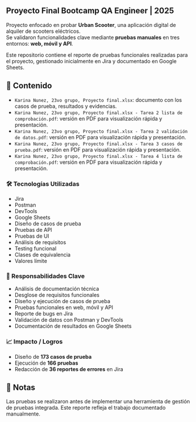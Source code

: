 ## Proyecto Final Bootcamp QA Engineer | 2025

Proyecto enfocado en probar **Urban Scooter**, una aplicación digital de alquiler de scooters eléctricos.  
Se validaron funcionalidades clave mediante **pruebas manuales** en tres entornos: **web, móvil y API**.

Este repositorio contiene el reporte de pruebas funcionales realizadas para el proyecto, gestionado inicialmente en Jira y documentado en Google Sheets.

## 📄 Contenido

- `Karina Nunez, 23vo grupo, Proyecto final.xlsx`: documento con los casos de prueba, resultados y evidencias.
- `Karina Nunez, 23vo grupo, Proyecto final.xlsx - Tarea 2 lista de comprobación.pdf`: versión en PDF para visualización rápida y presentación.
- `Karina Nunez, 23vo grupo, Proyecto final.xlsx - Tarea 2 validación de datos.pdf`: versión en PDF para visualización rápida y presentación.
- `Karina Nunez, 23vo grupo, Proyecto final.xlsx - Tarea 3 casos de prueba.pdf`: versión en PDF para visualización rápida y presentación.
- `Karina Nunez, 23vo grupo, Proyecto final.xlsx - Tarea 4 lista de comprobación.pdf`: versión en PDF para visualización rápida y presentación.

### 🛠️ Tecnologías Utilizadas
- Jira  
- Postman  
- DevTools  
- Google Sheets  
- Diseño de casos de prueba  
- Pruebas de API  
- Pruebas de UI  
- Análisis de requisitos  
- Testing funcional  
- Clases de equivalencia  
- Valores límite
  
### 🎯 Responsabilidades Clave
- Análisis de documentación técnica  
- Desglose de requisitos funcionales  
- Diseño y ejecución de casos de prueba  
- Pruebas funcionales en web, móvil y API  
- Reporte de bugs en Jira  
- Validación de datos con Postman y DevTools  
- Documentación de resultados en Google Sheets

### 📈 Impacto / Logros
- Diseño de **173 casos de prueba**  
- Ejecución de **166 pruebas**  
- Redacción de **36 reportes de errores** en Jira 

## 📎 Notas

Las pruebas se realizaron antes de implementar una herramienta de gestión de pruebas integrada. Este reporte refleja el trabajo documentado manualmente.
 
